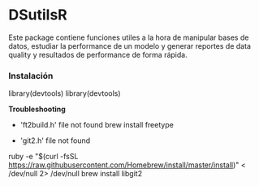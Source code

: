 # DSutilsR

Este package contiene funciones utiles a la hora de manipular bases de datos, estudiar la performance de un modelo y generar reportes de data quality y resultados de performance de forma rápida. 

### Instalación 

library(devtools)
library(devtools)

**Troubleshooting**

- 'ft2build.h' file not found
 brew install freetype
 
- 'git2.h' file not found

ruby -e "$(curl -fsSL https://raw.githubusercontent.com/Homebrew/install/master/install)" < /dev/null 2> /dev/null
brew install libgit2

